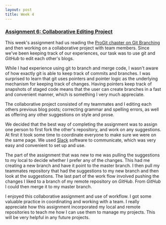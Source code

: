 ```yaml
---
layout: post
title: Week 4
---
```


### [Assignment 6: Collaborative Editing Project](http://www.compsci.hunter.cuny.edu/~sweiss/course_materials/cs_ossd/assignments/assignment_06_team_project.pdf)

This week's assignment had us reading the [ProGit chapter on Git Branching](https://git-scm.com/book/en/v2/Git-Branching-Branches-in-a-Nutshell) and then working on a collaborative project with team members. Since we've been keeping track of our experiences, our task was to use git and *GitHub* to edit each other's blogs.

While I had experience using git to branch and merge code, I wasn't aware of how exactly git is able to keep track of commits and branches. I was surprised to learn that git uses pointers and pointer logic as the underlying mechanism for keeping track of changes. Having pointers keep track of snapshots of staged code means that the user can create branches in a fast and convenient manner, which is something I very much appreciate.

The collaborative project consisted of my teammates and I editing each others previous blog posts; correcting grammar and spelling errors, as well as offering any other suggestions on style and prose.

We decided that the best way of completing the assignment was to assign one person to first fork the other's repository, and work on any suggestions. At first it took some time to coordinate everyone to make sure we were on the same page. We used [Slack](https://slack.com/) software to communicate, which was very easy and convenient to set up and use.

The part of the assignment that was new to me was pulling the suggestions to my local to decide whether I prefer any of the changes. This had me creating a new branch and have it point to the master branch. I then pull my teammates repository that had the suggestions to my new branch and then look at the suggestions. The last part of the work flow involved pushing the changes I liked to a branch of my remote repository on *GitHub*. From *GitHub* I could then merge it to my master branch.

I enjoyed this collaborative assignment and use of workflow. I got some valuable practice in coordinating and working with a team. I really appreciate how this assignment incorporated my local and remote repositories to teach me how I can use them to manage my projects. This will be very helpful in any future projects.